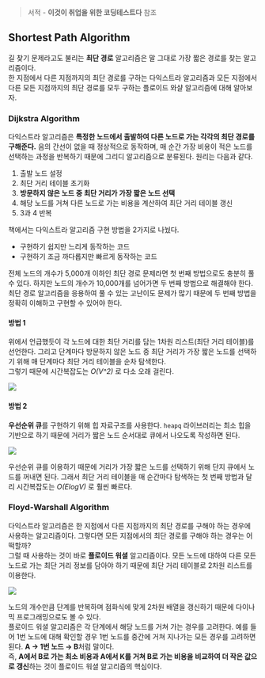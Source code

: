 > 서적 - **이것이 취업을 위한 코딩테스트다** 참조

## Shortest Path Algorithm
길 찾기 문제라고도 불리는 **최단 경로** 알고리즘은 말 그대로 가장 짧은 경로를 찾는 알고리즘이다.  
한 지점에서 다른 지점까지의 최단 경로를 구하는 다익스트라 알고리즘과 모든 지점에서 다른 모든 지점까지의 최단 경로를 모두 구하는 플로이드 와샬 알고리즘에 대해 알아보자.

### Dijkstra Algorithm
다익스트라 알고리즘은 **특정한 노드에서 출발하여 다른 노드로 가는 각각의 최단 경로를 구해준다.** 음의 간선이 없을 때 정상적으로 동작하며, 매 순간 가장 비용이 적은 노드를 선택하는 과정을 반복하기 때문에 그리디 알고리즘으로 분류된다. 원리는 다음과 같다.

1. 출발 노드 설정
2. 최단 거리 테이블 초기화
3. **방문하지 않은 노드 중 최단 거리가 가장 짧은 노드 선택**
4. 해당 노드를 거쳐 다른 노드로 가는 비용을 계산하여 최단 거리 테이블 갱신
5. 3과 4 반복

책에서는 다익스트라 알고리즘 구현 방법을 2가지로 나눴다.
- 구현하기 쉽지만 느리게 동작하는 코드
- 구현하기 조금 까다롭지만 빠르게 동작하는 코드

전체 노드의 개수가 5,000개 이하인 최단 경로 문제라면 첫 번째 방법으로도 충분히 풀 수 있다. 하지만 노드의 개수가 10,000개를 넘어가면 두 번째 방법으로 해결해야 한다. 최단 경로 알고리즘을 응용하여 풀 수 있는 고난이도 문제가 많기 때문에 두 번째 방법을 정확히 이해하고 구현할 수 있어야 한다.  

#### 방법 1
위에서 언급했듯이 각 노드에 대한 최단 거리를 담는 1차원 리스트(최단 거리 테이블)를 선언한다. 그리고 단계마다 방문하지 않은 노드 중 최단 거리가 가장 짧은 노드를 선택하기 위해 매 단계마다 최단 거리 테이블을 순차 탐색한다.  
그렇기 때문에 시간복잡도는 *O(V^2)* 로 다소 오래 걸린다.

![](https://user-images.githubusercontent.com/46131688/102475098-cb035080-409c-11eb-9682-6e3da4782561.png)


#### 방법 2
**우선순위 큐**를 구현하기 위해 힙 자료구조를 사용한다. `heapq` 라이브러리는 최소 힙을 기반으로 하기 때문에 거리가 짧은 노드 순서대로 큐에서 나오도록 작성하면 된다.

![](https://user-images.githubusercontent.com/46131688/102475037-b626bd00-409c-11eb-8fea-a8e4ba3d5036.png)

우선순위 큐를 이용하기 때문에 거리가 가장 짧은 노드를 선택하기 위해 단지 큐에서 노드를 꺼내면 된다. 그래서 최단 거리 테이블을 매 순간마다 탐색하는 첫 번째 방법과 달리 시간복잡도는 *O(ElogV)* 로 훨씬 빠르다.

### Floyd-Warshall Algorithm
다익스트라 알고리즘은 한 지점에서 다른 지점까지의 최단 경로를 구해야 하는 경우에 사용하는 알고리즘이다. 그렇다면 모든 지점에서의 최단 경로를 구해야 하는 경우는 어떡할까?  
그럴 때 사용하는 것이 바로 **플로이드 워셜** 알고리즘이다. 모든 노드에 대하여 다른 모든 노드로 가는 최단 거리 정보를 담아야 하기 때문에 최단 거리 테이블로 2차원 리스트를 이용한다.  

![](https://user-images.githubusercontent.com/46131688/102475727-96dc5f80-409d-11eb-8db6-ca0c2235a7a3.png)

노드의 개수만큼 단계를 반복하며 점화식에 맞게 2차원 배열을 갱신하기 때문에 다이나믹 프로그래밍으로도 볼 수 있다.  
플로이드 워셜 알고리즘은 각 단계에서 해당 노드를 거쳐 가는 경우를 고려한다. 예를 들어 1번 노드에 대해 확인할 경우 1번 노드를 중간에 거쳐 지나가는 모든 경우를 고려하면 된다. **A → 1번 노드 → B**처럼 말이다.   
즉, **A에서 B로 가는 최소 비용과 A에서 K를 거쳐 B로 가는 비용을 비교하여 더 작은 값으로 갱신**하는 것이 플로이드 워셜 알고리즘의 핵심이다.
